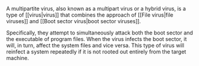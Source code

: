 A multipartite virus, also known as a multipart virus or a hybrid virus, is a type of [[virus|virus]] that combines the approach of [[File virus|file viruses]] and [[Boot sector virus|boot sector viruses]].

Specifically, they attempt to simultaneously attack both the boot sector and the executable of program files. When the virus infects the boot sector, it will, in turn, affect the system files and vice versa. This type of virus will reinfect a system repeatedly if it is not rooted out entirely from the target machine.